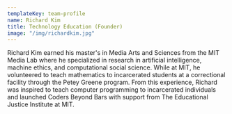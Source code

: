 ```yaml
---
templateKey: team-profile
name: Richard Kim
title: Technology Education (Founder)
image: "/img/richardkim.jpg"
---
```


Richard Kim earned his master's in Media Arts and Sciences from the MIT Media Lab where he specialized in research in artificial intelligence, machine ethics, and computational social science. While at MIT, he volunteered to teach mathematics to incarcerated students at a correctional facility through the Petey Greene program. From this experience, Richard was inspired to teach computer programming to incarcerated individuals and launched Coders Beyond Bars with support from The Educational Justice Institute at MIT.

